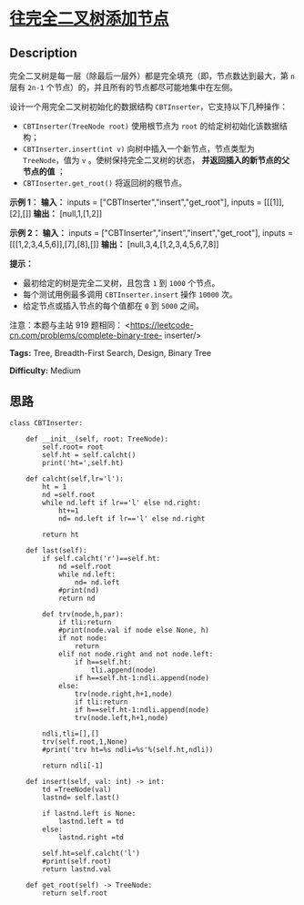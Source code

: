 # [往完全二叉树添加节点][title]

## Description

完全二叉树是每一层（除最后一层外）都是完全填充（即，节点数达到最大，第 `n` 层有 `2n-1` 个节点）的，并且所有的节点都尽可能地集中在左侧。

设计一个用完全二叉树初始化的数据结构 `CBTInserter`，它支持以下几种操作：

  * `CBTInserter(TreeNode root)` 使用根节点为 `root` 的给定树初始化该数据结构；
  * `CBTInserter.insert(int v)`  向树中插入一个新节点，节点类型为 `TreeNode`，值为 `v` 。使树保持完全二叉树的状态， **并返回插入的新节点的父节点的值** ；
  * `CBTInserter.get_root()` 将返回树的根节点。



**示例 1：**
            **输入：** inputs = ["CBTInserter","insert","get_root"], inputs = [[[1]],[2],[]]    **输出：** [null,1,[1,2]]    

**示例 2：**
            **输入：** inputs = ["CBTInserter","insert","insert","get_root"], inputs = [[[1,2,3,4,5,6]],[7],[8],[]]    **输出：** [null,3,4,[1,2,3,4,5,6,7,8]]    



**提示：**

  * 最初给定的树是完全二叉树，且包含 `1` 到 `1000` 个节点。
  * 每个测试用例最多调用 `CBTInserter.insert`  操作 `10000` 次。
  * 给定节点或插入节点的每个值都在 `0` 到 `5000` 之间。



注意：本题与主站 919 题相同： <https://leetcode-cn.com/problems/complete-binary-tree-
inserter/>


**Tags:** Tree, Breadth-First Search, Design, Binary Tree

**Difficulty:** Medium

## 思路

``` python3
class CBTInserter:

    def __init__(self, root: TreeNode):
        self.root= root
        self.ht = self.calcht()
        print('ht=',self.ht)

    def calcht(self,lr='l'):
        ht = 1
        nd =self.root
        while nd.left if lr=='l' else nd.right: 
            ht+=1
            nd= nd.left if lr=='l' else nd.right
            
        return ht

    def last(self):
        if self.calcht('r')==self.ht:
            nd =self.root
            while nd.left: 
                nd= nd.left          
            #print(nd)     
            return nd

        def trv(node,h,par):
            if tli:return
            #print(node.val if node else None, h)
            if not node: 
                return
            elif not node.right and not node.left:
                if h==self.ht: 
                    tli.append(node)
                if h==self.ht-1:ndli.append(node)                    
            else:
                trv(node.right,h+1,node)  
                if tli:return
                if h==self.ht-1:ndli.append(node)
                trv(node.left,h+1,node)   

        ndli,tli=[],[]   
        trv(self.root,1,None)
        #print('trv ht=%s ndli=%s'%(self.ht,ndli))
             
        return ndli[-1] 

    def insert(self, val: int) -> int:
        td =TreeNode(val)
        lastnd= self.last()

        if lastnd.left is None:
            lastnd.left = td
        else:
            lastnd.right =td

        self.ht=self.calcht('l')
        #print(self.root)
        return lastnd.val

    def get_root(self) -> TreeNode:
        return self.root

```

[title]: https://leetcode-cn.com/problems/NaqhDT
